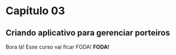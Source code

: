 # Capítulo 03

## Criando aplicativo para gerenciar porteiros

Bora lá! Esse curso vai ficar FODA! **FODA!**



